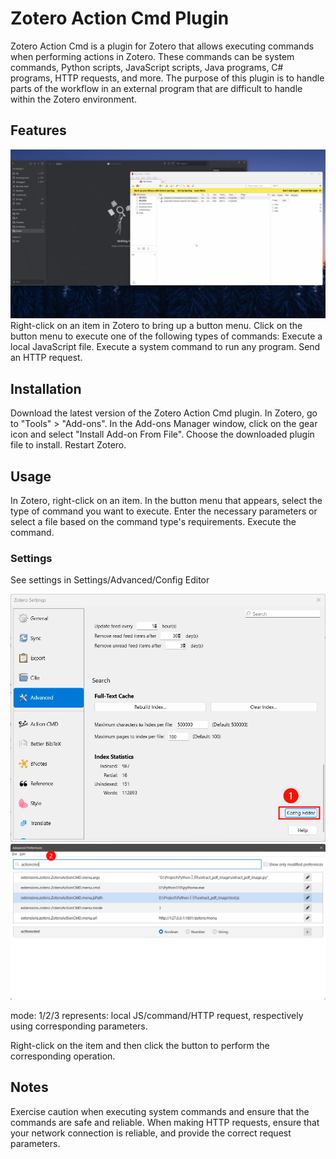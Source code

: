 # Zotero Action Cmd Plugin

Zotero Action Cmd is a plugin for Zotero that allows executing commands when performing actions in Zotero. These commands can be system commands, Python scripts, JavaScript scripts, Java programs, C# programs, HTTP requests, and more. The purpose of this plugin is to handle parts of the workflow in an external program that are difficult to handle within the Zotero environment.

## Features
![example](https://github.com/Bowen-0x00/zotero-action-cmd/blob/main/images/zotero-eagle1.gif)
Right-click on an item in Zotero to bring up a button menu.
Click on the button menu to execute one of the following types of commands:
Execute a local JavaScript file.
Execute a system command to run any program.
Send an HTTP request.

## Installation

Download the latest version of the Zotero Action Cmd plugin.
In Zotero, go to "Tools" > "Add-ons".
In the Add-ons Manager window, click on the gear icon and select "Install Add-on From File".
Choose the downloaded plugin file to install.
Restart Zotero.

## Usage

In Zotero, right-click on an item.
In the button menu that appears, select the type of command you want to execute.
Enter the necessary parameters or select a file based on the command type's requirements.
Execute the command.

### Settings
See settings in Settings/Advanced/Config Editor

![step1](https://github.com/Bowen-0x00/zotero-action-cmd/blob/main/images/settings_step1.png)
![step2](https://github.com/Bowen-0x00/zotero-action-cmd/blob/main/images/settings_step2.png)

mode: 1/2/3 represents: local JS/command/HTTP request, respectively using corresponding parameters.

Right-click on the item and then click the button to perform the corresponding operation.



## Notes

Exercise caution when executing system commands and ensure that the commands are safe and reliable.
When making HTTP requests, ensure that your network connection is reliable, and provide the correct request parameters.
